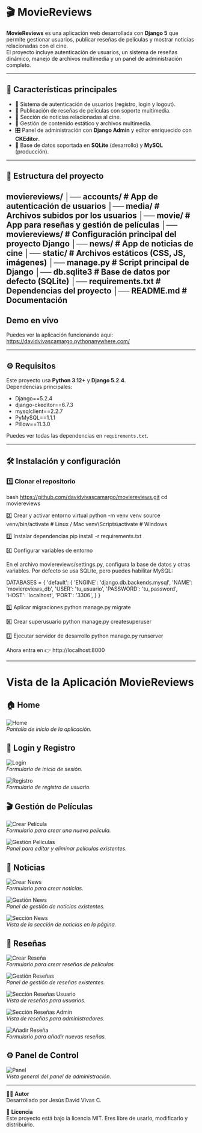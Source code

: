 # 🎬 MovieReviews

**MovieReviews** es una aplicación web desarrollada con **Django 5** que permite gestionar usuarios, publicar reseñas de películas y mostrar noticias relacionadas con el cine.  
El proyecto incluye autenticación de usuarios, un sistema de reseñas dinámico, manejo de archivos multimedia y un panel de administración completo.

---

## 🚀 Características principales

- 🔐 Sistema de autenticación de usuarios (registro, login y logout).
- 📝 Publicación de reseñas de películas con soporte multimedia.
- 📰 Sección de noticias relacionadas al cine.
- 📂 Gestión de contenido estático y archivos multimedia.
- 🎛️ Panel de administración con **Django Admin** y editor enriquecido con **CKEditor**.
- 💾 Base de datos soportada en **SQLite** (desarrollo) y **MySQL** (producción).

---

## 📂 Estructura del proyecto
moviereviews/
│── accounts/ # App de autenticación de usuarios
│── media/ # Archivos subidos por los usuarios
│── movie/ # App para reseñas y gestión de películas
│── moviereviews/ # Configuración principal del proyecto Django
│── news/ # App de noticias de cine
│── static/ # Archivos estáticos (CSS, JS, imágenes)
│── manage.py # Script principal de Django
│── db.sqlite3 # Base de datos por defecto (SQLite)
│── requirements.txt # Dependencias del proyecto
│── README.md # Documentación
---

## Demo en vivo

Puedes ver la aplicación funcionando aquí:  
https://davidvivascamargo.pythonanywhere.com/

---

## ⚙️ Requisitos

Este proyecto usa **Python 3.12+** y **Django 5.2.4**.  
Dependencias principales:

- Django==5.2.4
- django-ckeditor==6.7.3
- mysqlclient==2.2.7
- PyMySQL==1.1.1
- Pillow==11.3.0

Puedes ver todas las dependencias en `requirements.txt`.

---

## 🛠️ Instalación y configuración

### 1️⃣ Clonar el repositorio
bash
https://github.com/davidvivascamargo/moviereviews.git
cd moviereviews

2️⃣ Crear y activar entorno virtual
python -m venv venv
source venv/bin/activate   # Linux / Mac
venv\Scripts\activate      # Windows

3️⃣ Instalar dependencias
pip install -r requirements.txt

4️⃣ Configurar variables de entorno

En el archivo moviereviews/settings.py, configura la base de datos y otras variables.
Por defecto se usa SQLite, pero puedes habilitar MySQL:

DATABASES = {
    'default': {
        'ENGINE': 'django.db.backends.mysql',
        'NAME': 'moviereviews_db',
        'USER': 'tu_usuario',
        'PASSWORD': 'tu_password',
        'HOST': 'localhost',
        'PORT': '3306',
    }
}

5️⃣ Aplicar migraciones
python manage.py migrate

6️⃣ Crear superusuario
python manage.py createsuperuser

7️⃣ Ejecutar servidor de desarrollo
python manage.py runserver

Ahora entra en 👉 http://localhost:8000

---

# Vista de la Aplicación MovieReviews

## 🏠 Home
![Home](capturas/home.png)  
*Pantalla de inicio de la aplicación.*  

## 🔐 Login y Registro
![Login](capturas/Login.png)  
*Formulario de inicio de sesión.*  

![Registro](capturas/Registro.png)  
*Formulario de registro de usuario.*  

## 🎬 Gestión de Películas
![Crear Película](capturas/creacion_pelicula.png)  
*Formulario para crear una nueva película.*  

![Gestión Películas](capturas/gestion_peliculas.png)  
*Panel para editar y eliminar películas existentes.*  

## 📰 Noticias
![Crear News](capturas/creacion_news.png)  
*Formulario para crear noticias.*  

![Gestión News](capturas/gestion_news.png)  
*Panel de gestión de noticias existentes.*  

![Sección News](capturas/seccion_news.png)  
*Vista de la sección de noticias en la página.*  

## 📝 Reseñas
![Crear Reseña](capturas/creacion_resena.png)  
*Formulario para crear reseñas de películas.*  

![Gestión Reseñas](capturas/gestion_resenas.png)  
*Panel de gestión de reseñas existentes.*  

![Sección Reseñas Usuario](capturas/seccion_resenas_user.png)  
*Vista de reseñas para usuarios.*  

![Sección Reseñas Admin](capturas/seccion_resenas_admin.png)  
*Vista de reseñas para administradores.*  

![Añadir Reseña](capturas/seccion_add_resenas.png)  
*Formulario para añadir nuevas reseñas.*  

## ⚙️ Panel de Control
![Panel](capturas/panel.png)  
*Vista general del panel de administración.*  

---

👨‍💻 **Autor**  
Desarrollado por Jesús David Vivas C.

📜 **Licencia**  
Este proyecto está bajo la licencia MIT. Eres libre de usarlo, modificarlo y distribuirlo.
